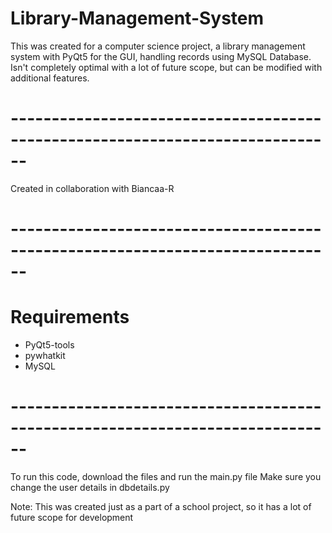 # Library-Management-System
This was created for a computer science project, a library management system with PyQt5 for the GUI, handling records using MySQL Database. Isn't completely optimal with a lot of future scope, but can be modified with additional features.
# ------------------------------------------------------------------------------
Created in collaboration with Biancaa-R
# ------------------------------------------------------------------------------
# Requirements
- PyQt5-tools
- pywhatkit
- MySQL
# ------------------------------------------------------------------------------
To run this code, download the files and run the main.py file
Make sure you change the user details in dbdetails.py

Note: This was created just as a part of a school project, so it has a lot of future scope for development
